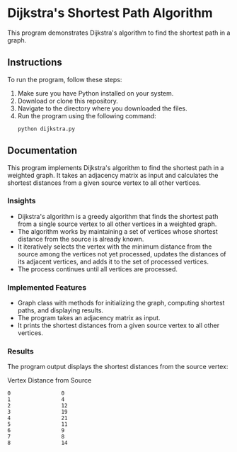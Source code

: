 # Dijkstra's Shortest Path Algorithm

This program demonstrates Dijkstra's algorithm to find the shortest path in a graph.

## Instructions

To run the program, follow these steps:

1. Make sure you have Python installed on your system.
2. Download or clone this repository.
3. Navigate to the directory where you downloaded the files.
4. Run the program using the following command:
    ```
    python dijkstra.py
    ```

## Documentation

This program implements Dijkstra's algorithm to find the shortest path in a weighted graph. It takes an adjacency matrix as input and calculates the shortest distances from a given source vertex to all other vertices.

### Insights

- Dijkstra's algorithm is a greedy algorithm that finds the shortest path from a single source vertex to all other vertices in a weighted graph.
- The algorithm works by maintaining a set of vertices whose shortest distance from the source is already known.
- It iteratively selects the vertex with the minimum distance from the source among the vertices not yet processed, updates the distances of its adjacent vertices, and adds it to the set of processed vertices.
- The process continues until all vertices are processed.

### Implemented Features

- Graph class with methods for initializing the graph, computing shortest paths, and displaying results.
- The program takes an adjacency matrix as input.
- It prints the shortest distances from a given source vertex to all other vertices.

### Results

The program output displays the shortest distances from the source vertex:

Vertex   Distance from Source

    0                0
    1                4
    2                12
    3                19
    4                21
    5                11
    6                9
    7                8
    8                14

